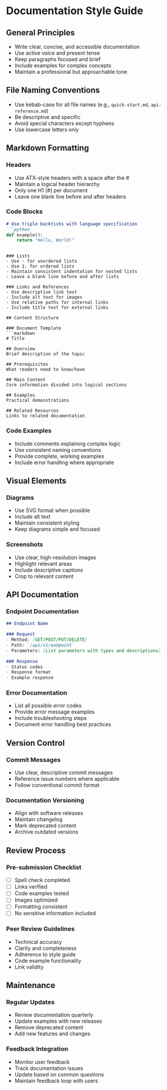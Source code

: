 # Documentation Style Guide

## General Principles

- Write clear, concise, and accessible documentation
- Use active voice and present tense
- Keep paragraphs focused and brief
- Include examples for complex concepts
- Maintain a professional but approachable tone

## File Naming Conventions

- Use kebab-case for all file names (e.g., `quick-start.md`, `api-reference.md`)
- Be descriptive and specific
- Avoid special characters except hyphens
- Use lowercase letters only

## Markdown Formatting

### Headers
- Use ATX-style headers with a space after the #
- Maintain a logical header hierarchy
- Only one H1 (#) per document
- Leave one blank line before and after headers

### Code Blocks
```markdown
# Use triple backticks with language specification
```python
def example():
    return "Hello, World!"
```
```

### Lists
- Use - for unordered lists
- Use 1. for ordered lists
- Maintain consistent indentation for nested lists
- Leave a blank line before and after lists

### Links and References
- Use descriptive link text
- Include alt text for images
- Use relative paths for internal links
- Include title text for external links

## Content Structure

### Document Template
```markdown
# Title

## Overview
Brief description of the topic

## Prerequisites
What readers need to know/have

## Main Content
Core information divided into logical sections

## Examples
Practical demonstrations

## Related Resources
Links to related documentation
```

### Code Examples
- Include comments explaining complex logic
- Use consistent naming conventions
- Provide complete, working examples
- Include error handling where appropriate

## Visual Elements

### Diagrams
- Use SVG format when possible
- Include alt text
- Maintain consistent styling
- Keep diagrams simple and focused

### Screenshots
- Use clear, high-resolution images
- Highlight relevant areas
- Include descriptive captions
- Crop to relevant content

## API Documentation

### Endpoint Documentation
```markdown
## Endpoint Name

### Request
- Method: [GET/POST/PUT/DELETE]
- Path: `/api/v1/endpoint`
- Parameters: [List parameters with types and descriptions]

### Response
- Status codes
- Response format
- Example response
```

### Error Documentation
- List all possible error codes
- Provide error message examples
- Include troubleshooting steps
- Document error handling best practices

## Version Control

### Commit Messages
- Use clear, descriptive commit messages
- Reference issue numbers where applicable
- Follow conventional commit format

### Documentation Versioning
- Align with software releases
- Maintain changelog
- Mark deprecated content
- Archive outdated versions

## Review Process

### Pre-submission Checklist
- [ ] Spell check completed
- [ ] Links verified
- [ ] Code examples tested
- [ ] Images optimized
- [ ] Formatting consistent
- [ ] No sensitive information included

### Peer Review Guidelines
- Technical accuracy
- Clarity and completeness
- Adherence to style guide
- Code example functionality
- Link validity

## Maintenance

### Regular Updates
- Review documentation quarterly
- Update examples with new releases
- Remove deprecated content
- Add new features and changes

### Feedback Integration
- Monitor user feedback
- Track documentation issues
- Update based on common questions
- Maintain feedback loop with users
